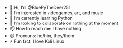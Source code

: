 - 👋 Hi, I’m @BluePyTheDeer251
- 👀 I’m interested in videogames, art, and music
- 🌱 I’m currently learning Python
- 💞️ I’m looking to collaborate on nothing at the moment
- 📫 How to reach me: I have nothing
- 😄 Pronouns: he/him, they/them
- ⚡ Fun fact: I love Kali Linux

<!---
BluePlTheDeer251/BluePlTheDeer251 is a ✨ special ✨ repository because its `README.md` (this file) appears on your GitHub profile.
You can click the Preview link to take a look at your changes.
--->
